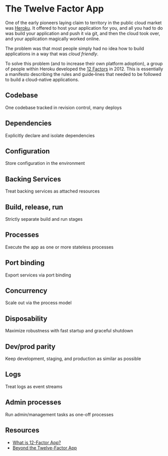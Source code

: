 # The Twelve Factor App

One of the early pioneers laying claim to territory in the public cloud market was [Heroku](https://www.heroku.com/). It offered to host your application for you, and all you had to do was build your application and push it via git, and then the cloud took over, and your application magically worked online.

The problem was that most people simply had no idea how to build applications in a way that was *cloud friendly*.

To solve this problem (and to increase their own platform adoption), a group of people within Heroku developed the [12 Factors](https://12factor.net/) in 2012. This is essentially a manifesto describing the rules and guide‐lines that needed to be followed to build a cloud-native applications.

## Codebase
One codebase tracked in revision control, many deploys

## Dependencies
Explicitly declare and isolate dependencies

## Configuration
Store configuration in the environment

## Backing Services
Treat backing services as attached resources

## Build, release, run
Strictly separate build and run stages

## Processes
Execute the app as one or more stateless processes

## Port binding
Export services via port binding

## Concurrency
Scale out via the process model

## Disposability
Maximize robustness with fast startup and graceful shutdown

## Dev/prod parity
Keep development, staging, and production as similar as possible

## Logs
Treat logs as event streams

## Admin processes
Run admin/management tasks as one-off processes

## Resources
- [What is 12-Factor App?](https://www.youtube.com/watch?v=1OhmRmMsGdQ)
- [Beyond the Twelve-Factor App](../../../books/beyond-the-twelve-factor-app.pdf)

